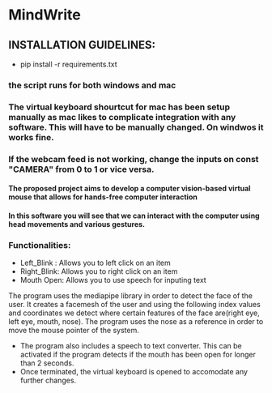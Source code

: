 # MindWrite

## INSTALLATION GUIDELINES:
- pip install -r requirements.txt

### the script runs for both windows and mac
### The virtual keyboard shourtcut for mac has been setup manually as mac likes to complicate integration with any software. This will have to be manually changed. On windwos it works fine.

### If the webcam feed is not working, change the inputs on const "CAMERA" from 0 to 1 or vice versa.

#### The proposed project aims to develop a computer vision-based virtual mouse that allows for hands-free computer interaction
#### In this software you will see that we can interact with the computer using head movements and various gestures. 
### Functionalities:

- Left_Blink : Allows you to left click on an item
- Right_Blink: Allows you to right click on an item
- Mouth Open: Allows you to use speech for inputing text 

The program uses the mediapipe library in order to detect the face of the user. 
It creates a facemesh of the user and using the following index values and coordinates we detect where certain features of the face are(right eye, left eye, mouth, nose).
The program uses the nose as a reference in order to move the mouse pointer of the system. 
- The program also includes a speech to text converter. This can be activated if the program detects if the mouth has been open for longer than 2 seconds.
- Once terminated, the virtual keyboard is opened to accomodate any further changes.





